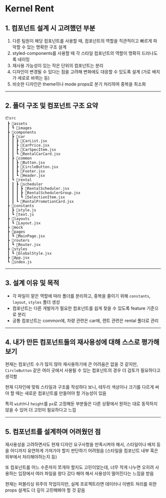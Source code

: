 # Kernel Rent

## 1. 컴포넌트 설계 시 고려했던 부분

1. 다른 팀원이 해당 컴포넌트를 사용할 때, 컴포넌트의 역할을 직관적이고 빠르게 파악할 수 있는 명확한 구조 설계
2. styled-components를 사용할 때 각 스타일 컴포넌트의 역할이 명확히 드러나도록 네이밍
3. 재사용 가능성이 있는 작은 단위의 컴포넌트는 분리
4. 디자인이 변경될 수 있다는 점을 고려해 변화에도 대응할 수 있도록 설계 (가로 배치가 세로로 바뀌는 등)
5. 비슷한 디자인은 theme이나 mode props로 분기 처리하여 중복을 최소화

---

## 2. 폴더 구조 및 컴포넌트 구조 요약

```text
📦src
 ┣ 📂assets
 ┃ ┗ 📂images
 ┣ 📂components
 ┃ ┣ 📂car
 ┃ ┃ ┣ 📜CarList.jsx
 ┃ ┃ ┣ 📜CarPrice.jsx
 ┃ ┃ ┣ 📜CarSpecItem.jsx
 ┃ ┃ ┗ 📜RentalCarCard.jsx
 ┃ ┣ 📂common
 ┃ ┃ ┣ 📜Button.jsx
 ┃ ┃ ┣ 📜CircleButton.jsx
 ┃ ┃ ┣ 📜Footer.jsx
 ┃ ┃ ┗ 📜Header.jsx
 ┃ ┗ 📂rental
 ┃ ┃ ┣ 📂scheduler
 ┃ ┃ ┃ ┣ 📜RentalScheduler.jsx
 ┃ ┃ ┃ ┣ 📜RentalSchedulerGroup.jsx
 ┃ ┃ ┃ ┗ 📜SelectionItem.jsx
 ┃ ┃ ┗ 📜RentalPromotionCard.jsx
 ┣ 📂constants
 ┃ ┣ 📜style.js
 ┃ ┗ 📜text.js
 ┣ 📂layouts
 ┃ ┗ 📜Layout.jsx
 ┣ 📂mock
 ┣ 📂pages
 ┃ ┗ 📜MainPage.jsx
 ┣ 📂routers
 ┃ ┗ 📜Router.jsx
 ┣ 📂styles
 ┃ ┗ 📜GlobalStyle.jsx
 ┣ 📜App.jsx
 ┗ 📜index.js
```

---

## 3. 설계 이유 및 목적

- 각 파일이 맡은 역할에 따라 폴더를 분리하고, 중복을 줄이기 위해 `constants`, `layout`, `styles` 폴더 생성
- 컴포넌트는 다른 개발자가 필요한 컴포넌트를 쉽게 찾을 수 있도록 feature 기준으로 분리
- 공통 컴포넌트는 common에, 차량 관련은 car에, 렌트 관련은 rental 폴더로 관리

---

## 4. 내가 만든 컴포넌트들의 재사용성에 대해 스스로 평가해보기

현재는 컴포넌트 수가 많지 않아 재사용하기에 큰 어려움은 없을 것 같지만, `CircleButton` 같은 여러 곳에서 사용될 수 있는 컴포넌트의 경우 더 검토가 필요하다고 생각함

현재 디자인에 맞춰 스타일과 구조를 작성하다 보니, 테두리 색상이나 크기를 다르게 써야 할 때는 새로운 컴포넌트를 만들어야 할 가능성이 있음

특히 `width`나 `height`를 `px`로 고정해둔 부분들은 다른 상황에서 원하는 대로 동작하지 않을 수 있어 더 고민이 필요하다고 느낌

---

## 5. 컴포넌트를 설계하며 어려웠던 점

재사용성을 고려하면서도 현재 디자인 요구사항을 만족시켜야 해서, 스타일이나 배치 등을 어디까지 유연하게 가져가야 할지 판단하기 어려웠음 (스타일을 컴포넌트 내부 혹은 외부에서 처리해야하는지 등)

또 컴포넌트를 어느 수준까지 쪼개야 할지도 고민이었는데, 너무 작게 나누면 오히려 사용하는 입장에서 여러 파일을 왔다 갔다 해야 해서 사용성이 떨어진다는 느낌을 받음

현재는 퍼블리싱 위주의 작업이지만, 실제 프로젝트라면 데이터나 이벤트 처리를 위한 props 설계도 더 깊이 고민해봐야 할 것 같음
